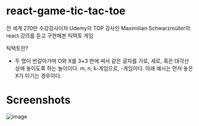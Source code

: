 # react-game-tic-tac-toe

전 세계 270만 수강강사이자 Udemy의 TOP 강사인 Maximilian Schwarzmüller의 react 강의를 듣고 구현해본 틱택토 게임

틱택토란?

- 두 명이 번갈아가며 O와 X를 3×3 판에 써서 같은 글자를 가로, 세로, 혹은 대각선 상에 놓이도록 하는 놀이이다. m, n, k-게임으로, -게임이다. 아래 예시는 먼저 놓은 X가 이기는 경우이다.

# Screenshots
![image](https://github.com/Jeongumgu/react-game-tic-tac-toe/assets/33191329/ea8df1ff-66cf-406c-98c8-d43640374419)
